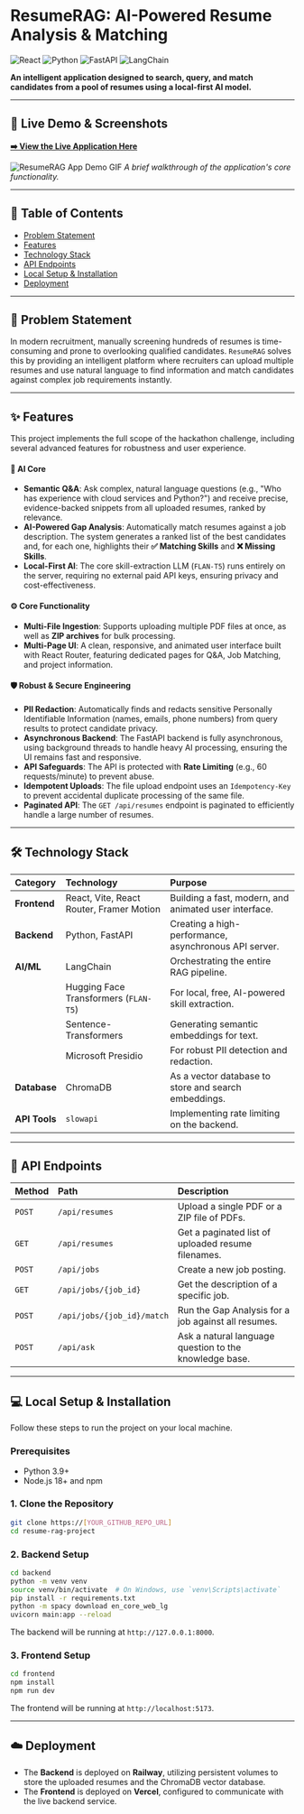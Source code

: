 # ResumeRAG: AI-Powered Resume Analysis & Matching

![React](https://img.shields.io/badge/react-%2320232a.svg?style=for-the-badge&logo=react&logoColor=%2361DAFB)
![Python](https://img.shields.io/badge/python-3670A0?style=for-the-badge&logo=python&logoColor=ffdd54)
![FastAPI](https://img.shields.io/badge/FastAPI-005571?style=for-the-badge&logo=fastapi)
![LangChain](https://img.shields.io/badge/langchain-%23000000.svg?style=for-the-badge&logo=langchain)

**An intelligent application designed to search, query, and match candidates from a pool of resumes using a local-first AI model.**

---

## 🚀 Live Demo & Screenshots

**[➡️ View the Live Application Here](https://[YOUR_VERCEL_DEPLOYMENT_URL])**

![ResumeRAG App Demo GIF](https://[URL_TO_YOUR_DEMO_GIF])
*A brief walkthrough of the application's core functionality.*

---

## 📜 Table of Contents
* [Problem Statement](#-problem-statement)
* [Features](#-features)
* [Technology Stack](#-technology-stack)
* [API Endpoints](#-api-endpoints)
* [Local Setup & Installation](#-local-setup--installation)
* [Deployment](#-deployment)

---

## 🎯 Problem Statement

In modern recruitment, manually screening hundreds of resumes is time-consuming and prone to overlooking qualified candidates. `ResumeRAG` solves this by providing an intelligent platform where recruiters can upload multiple resumes and use natural language to find information and match candidates against complex job requirements instantly.

---

## ✨ Features

This project implements the full scope of the hackathon challenge, including several advanced features for robustness and user experience.

#### 🧠 AI Core
* **Semantic Q&A**: Ask complex, natural language questions (e.g., "Who has experience with cloud services and Python?") and receive precise, evidence-backed snippets from all uploaded resumes, ranked by relevance.
* **AI-Powered Gap Analysis**: Automatically match resumes against a job description. The system generates a ranked list of the best candidates and, for each one, highlights their **✅ Matching Skills** and **❌ Missing Skills**.
* **Local-First AI**: The core skill-extraction LLM (`FLAN-T5`) runs entirely on the server, requiring no external paid API keys, ensuring privacy and cost-effectiveness.

#### ⚙️ Core Functionality
* **Multi-File Ingestion**: Supports uploading multiple PDF files at once, as well as **ZIP archives** for bulk processing.
* **Multi-Page UI**: A clean, responsive, and animated user interface built with React Router, featuring dedicated pages for Q&A, Job Matching, and project information.

#### 🛡️ Robust & Secure Engineering
* **PII Redaction**: Automatically finds and redacts sensitive Personally Identifiable Information (names, emails, phone numbers) from query results to protect candidate privacy.
* **Asynchronous Backend**: The FastAPI backend is fully asynchronous, using background threads to handle heavy AI processing, ensuring the UI remains fast and responsive.
* **API Safeguards**: The API is protected with **Rate Limiting** (e.g., 60 requests/minute) to prevent abuse.
* **Idempotent Uploads**: The file upload endpoint uses an `Idempotency-Key` to prevent accidental duplicate processing of the same file.
* **Paginated API**: The `GET /api/resumes` endpoint is paginated to efficiently handle a large number of resumes.

---

## 🛠️ Technology Stack

| Category      | Technology                                    | Purpose                                                 |
| :------------ | :-------------------------------------------- | :------------------------------------------------------ |
| **Frontend** | React, Vite, React Router, Framer Motion      | Building a fast, modern, and animated user interface.   |
| **Backend** | Python, FastAPI                               | Creating a high-performance, asynchronous API server.   |
| **AI/ML** | LangChain                                     | Orchestrating the entire RAG pipeline.                  |
|               | Hugging Face Transformers (`FLAN-T5`)         | For local, free, AI-powered skill extraction.           |
|               | Sentence-Transformers                         | Generating semantic embeddings for text.                |
|               | Microsoft Presidio                            | For robust PII detection and redaction.                 |
| **Database** | ChromaDB                                      | As a vector database to store and search embeddings.    |
| **API Tools** | `slowapi`                                     | Implementing rate limiting on the backend.              |

---

## 🔌 API Endpoints

| Method   | Path                               | Description                                         |
| :------- | :--------------------------------- | :-------------------------------------------------- |
| `POST`   | `/api/resumes`                     | Upload a single PDF or a ZIP file of PDFs.          |
| `GET`    | `/api/resumes`                     | Get a paginated list of uploaded resume filenames.  |
| `POST`   | `/api/jobs`                        | Create a new job posting.                           |
| `GET`    | `/api/jobs/{job_id}`               | Get the description of a specific job.              |
| `POST`   | `/api/jobs/{job_id}/match`         | Run the Gap Analysis for a job against all resumes. |
| `POST`   | `/api/ask`                         | Ask a natural language question to the knowledge base. |

---

## 💻 Local Setup & Installation

Follow these steps to run the project on your local machine.

### Prerequisites
* Python 3.9+
* Node.js 18+ and npm

### 1. Clone the Repository
```bash
git clone https://[YOUR_GITHUB_REPO_URL]
cd resume-rag-project
```

### 2. Backend Setup
```bash
cd backend
python -m venv venv
source venv/bin/activate  # On Windows, use `venv\Scripts\activate`
pip install -r requirements.txt
python -m spacy download en_core_web_lg
uvicorn main:app --reload
```
The backend will be running at `http://127.0.0.1:8000`.

### 3. Frontend Setup
```bash
cd frontend
npm install
npm run dev
```
The frontend will be running at `http://localhost:5173`.

---

## ☁️ Deployment

* The **Backend** is deployed on **Railway**, utilizing persistent volumes to store the uploaded resumes and the ChromaDB vector database.
* The **Frontend** is deployed on **Vercel**, configured to communicate with the live backend service.